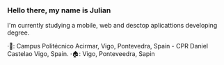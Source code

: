### Hello there, my name is Julian

I'm currently studying a mobile, web and desctop aplicattions developing degree.

·🏫: Campus Politécnico Acirmar, Vigo, Pontevedra, Spain - CPR Daniel Castelao Vigo, Spain.
·🏠: Vigo, Ponteveedra, Sapin
